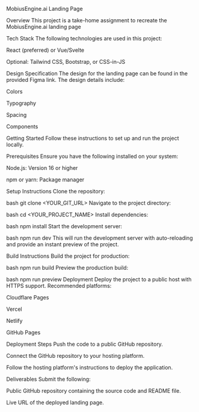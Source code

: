 MobiusEngine.ai Landing Page

Overview
This project is a take-home assignment to recreate the MobiusEngine.ai landing page 

Tech Stack
The following technologies are used in this project:

React (preferred) or Vue/Svelte

Optional: Tailwind CSS, Bootstrap, or CSS-in-JS

Design Specification
The design for the landing page can be found in the provided Figma link. The design details include:

Colors

Typography

Spacing

Components

Getting Started
Follow these instructions to set up and run the project locally.

Prerequisites
Ensure you have the following installed on your system:

Node.js: Version 16 or higher

npm or yarn: Package manager

Setup Instructions
Clone the repository:

bash
git clone <YOUR_GIT_URL>
Navigate to the project directory:

bash
cd <YOUR_PROJECT_NAME>
Install dependencies:

bash
npm install
Start the development server:

bash
npm run dev
This will run the development server with auto-reloading and provide an instant preview of the project.

Build Instructions
Build the project for production:

bash
npm run build
Preview the production build:

bash
npm run preview
Deployment
Deploy the project to a public host with HTTPS support. Recommended platforms:

Cloudflare Pages

Vercel

Netlify

GitHub Pages

Deployment Steps
Push the code to a public GitHub repository.

Connect the GitHub repository to your hosting platform.

Follow the hosting platform's instructions to deploy the application.

Deliverables
Submit the following:

Public GitHub repository containing the source code and README file.

Live URL of the deployed landing page.